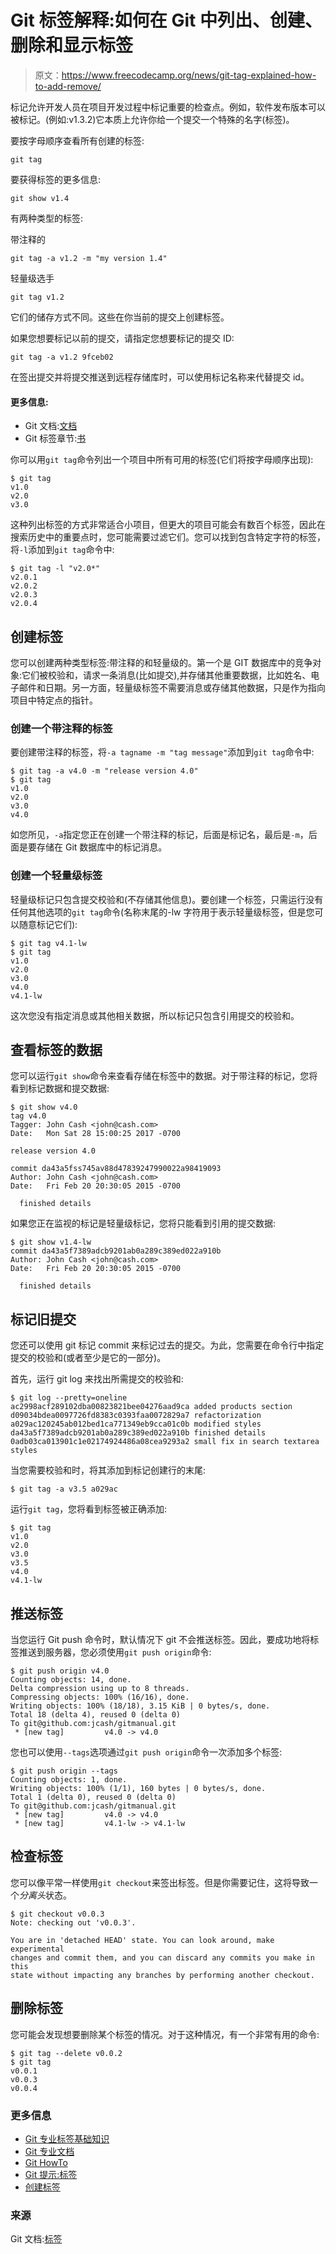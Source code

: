 # Git 标签解释:如何在 Git 中列出、创建、删除和显示标签

> 原文：<https://www.freecodecamp.org/news/git-tag-explained-how-to-add-remove/>

标记允许开发人员在项目开发过程中标记重要的检查点。例如，软件发布版本可以被标记。(例如:v1.3.2)它本质上允许你给一个提交一个特殊的名字(标签)。

要按字母顺序查看所有创建的标签:

```
git tag
```

要获得标签的更多信息:

```
git show v1.4
```

有两种类型的标签:

带注释的

```
git tag -a v1.2 -m "my version 1.4"
```

轻量级选手

```
git tag v1.2
```

它们的储存方式不同。这些在你当前的提交上创建标签。

如果您想要标记以前的提交，请指定您想要标记的提交 ID:

```
git tag -a v1.2 9fceb02
```

在签出提交并将提交推送到远程存储库时，可以使用标记名称来代替提交 id。

#### **更多信息:**

*   Git 文档:[文档](https://git-scm.com/docs/git-tag)
*   Git 标签章节:[书](https://git-scm.com/book/en/v2/Git-Basics-Tagging)

你可以用`git tag`命令列出一个项目中所有可用的标签(它们将按字母顺序出现):

```
$ git tag
v1.0
v2.0
v3.0
```

这种列出标签的方式非常适合小项目，但更大的项目可能会有数百个标签，因此在搜索历史中的重要点时，您可能需要过滤它们。您可以找到包含特定字符的标签，将`-l`添加到`git tag`命令中:

```
$ git tag -l "v2.0*"
v2.0.1
v2.0.2
v2.0.3
v2.0.4
```

## **创建标签**

您可以创建两种类型标签:带注释的和轻量级的。第一个是 GIT 数据库中的竞争对象:它们被校验和，请求一条消息(比如提交),并存储其他重要数据，比如姓名、电子邮件和日期。另一方面，轻量级标签不需要消息或存储其他数据，只是作为指向项目中特定点的指针。

### **创建一个带注释的标签**

要创建带注释的标签，将`-a tagname -m "tag message"`添加到`git tag`命令中:

```
$ git tag -a v4.0 -m "release version 4.0"
$ git tag
v1.0
v2.0
v3.0
v4.0
```

如您所见，`-a`指定您正在创建一个带注释的标记，后面是标记名，最后是`-m`，后面是要存储在 Git 数据库中的标记消息。

### **创建一个轻量级标签**

轻量级标记只包含提交校验和(不存储其他信息)。要创建一个标签，只需运行没有任何其他选项的`git tag`命令(名称末尾的-lw 字符用于表示轻量级标签，但是您可以随意标记它们):

```
$ git tag v4.1-lw
$ git tag
v1.0
v2.0
v3.0
v4.0
v4.1-lw
```

这次您没有指定消息或其他相关数据，所以标记只包含引用提交的校验和。

## **查看标签的数据**

您可以运行`git show`命令来查看存储在标签中的数据。对于带注释的标记，您将看到标记数据和提交数据:

```
$ git show v4.0
tag v4.0
Tagger: John Cash <john@cash.com>
Date:   Mon Sat 28 15:00:25 2017 -0700

release version 4.0

commit da43a5fss745av88d47839247990022a98419093
Author: John Cash <john@cash.com>
Date:   Fri Feb 20 20:30:05 2015 -0700

  finished details
```

如果您正在监视的标记是轻量级标记，您将只能看到引用的提交数据:

```
$ git show v1.4-lw
commit da43a5f7389adcb9201ab0a289c389ed022a910b
Author: John Cash <john@cash.com>
Date:   Fri Feb 20 20:30:05 2015 -0700

  finished details
```

## **标记旧提交**

您还可以使用 git 标记 commit 来标记过去的提交。为此，您需要在命令行中指定提交的校验和(或者至少是它的一部分)。

首先，运行 git log 来找出所需提交的校验和:

```
$ git log --pretty=oneline
ac2998acf289102dba00823821bee04276aad9ca added products section
d09034bdea0097726fd8383c0393faa0072829a7 refactorization
a029ac120245ab012bed1ca771349eb9cca01c0b modified styles
da43a5f7389adcb9201ab0a289c389ed022a910b finished details
0adb03ca013901c1e02174924486a08cea9293a2 small fix in search textarea styles
```

当您需要校验和时，将其添加到标记创建行的末尾:

```
$ git tag -a v3.5 a029ac
```

运行`git tag`，您将看到标签被正确添加:

```
$ git tag
v1.0
v2.0
v3.0
v3.5
v4.0
v4.1-lw
```

## **推送标签**

当您运行 Git push 命令时，默认情况下 git 不会推送标签。因此，要成功地将标签推送到服务器，您必须使用`git push origin`命令:

```
$ git push origin v4.0
Counting objects: 14, done.
Delta compression using up to 8 threads.
Compressing objects: 100% (16/16), done.
Writing objects: 100% (18/18), 3.15 KiB | 0 bytes/s, done.
Total 18 (delta 4), reused 0 (delta 0)
To git@github.com:jcash/gitmanual.git
 * [new tag]         v4.0 -> v4.0
```

您也可以使用`--tags`选项通过`git push origin`命令一次添加多个标签:

```
$ git push origin --tags
Counting objects: 1, done.
Writing objects: 100% (1/1), 160 bytes | 0 bytes/s, done.
Total 1 (delta 0), reused 0 (delta 0)
To git@github.com:jcash/gitmanual.git
 * [new tag]         v4.0 -> v4.0
 * [new tag]         v4.1-lw -> v4.1-lw
```

## **检查标签**

您可以像平常一样使用`git checkout`来签出标签。但是你需要记住，这将导致一个*分离头*状态。

```
$ git checkout v0.0.3
Note: checking out 'v0.0.3'.

You are in 'detached HEAD' state. You can look around, make experimental
changes and commit them, and you can discard any commits you make in this
state without impacting any branches by performing another checkout.
```

## **删除标签**

您可能会发现想要删除某个标签的情况。对于这种情况，有一个非常有用的命令:

```
$ git tag --delete v0.0.2
$ git tag
v0.0.1
v0.0.3
v0.0.4
```

### **更多信息**

*   [Git 专业标签基础知识](https://git-scm.com/book/en/v2/Git-Basics-Tagging)
*   [Git 专业文档](https://git-scm.com/docs/git-tag)
*   [Git HowTo](https://githowto.com/tagging_versions)
*   [Git 提示:标签](http://alblue.bandlem.com/2011/04/git-tip-of-week-tags.html)
*   [创建标签](https://www.drupal.org/node/1066342)

### **来源**

Git 文档:[标签](https://git-scm.com/book/en/v2/Git-Basics-Tagging)